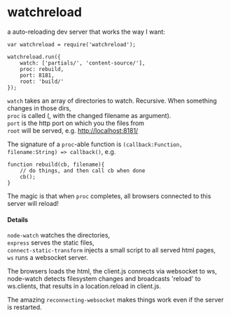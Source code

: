 # watchreload

a auto-reloading dev server that works the way I want:  

	var watchreload = require('watchreload');
	
	watchreload.run({
  		watch: ['partials/', 'content-source/'],
		proc: rebuild,
		port: 8181,
		root: 'build/'
	});

`watch` takes an array of directories to watch. Recursive. When something changes in those dirs,  
`proc` is called (, with the changed filename as argument).  
`port` is the http port on which you the files from  
`root` will be served, e.g. [http://localhost:8181/]()

The signature of a `proc`-able function is `(callback:Function, filename:String) => callback()`, e.g.  

	function rebuild(cb, filename){
		// do things, and then call cb when done
		cb();
	}

The magic is that when `proc` completes, all browsers connected to this server will reload!  

#### Details

`node-watch` watches the directories,  
`express` serves the static files,  
`connect-static-transform` injects a small script to all served html pages,  
`ws` runs a websocket server.  

The browsers loads the html, the client.js connects via websocket to ws, node-watch detects filesystem changes and broadcasts 'reload' to ws.clients, that results in a location.reload in client.js.

The amazing `reconnecting-websocket` makes things work even if the server is restarted.


